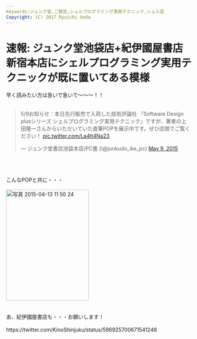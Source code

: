 ```yaml
---
Keywords:ジュンク堂,ご報告,シェルプログラミング実用テクニック,シェル芸
Copyright: (C) 2017 Ryuichi Ueda
---
```


# 速報: ジュンク堂池袋店+紀伊國屋書店新宿本店にシェルプログラミング実用テクニックが既に置いてある模様
早く読みたい方は急いで急いで〜〜〜！！<br />
<br />
<blockquote class="twitter-tweet" data-partner="tweetdeck"><p lang="ja" dir="ltr">5/9お知らせ：本日先行販売で入荷した技術評論社 『Software Design plusシリーズ シェルプログラミング実用テクニック』ですが、著者の上田隆一さんからいただいていた直筆POPを展示中です。ぜひ店頭でご覧ください！ <a href="http://t.co/La4tt4Na23">pic.twitter.com/La4tt4Na23</a></p>&mdash; ジュンク堂書店池袋本店/PC書 (\@junkudo_ike_pc) <a href="https://twitter.com/junkudo_ike_pc/status/596912570801328129">May 9, 2015</a></blockquote><br />
<script async src="//platform.twitter.com/widgets.js" charset="utf-8"></script><br />
<br />
こんなPOPと共に・・・<br />
<br />
<a href="-2015-04-13-11-50-24-e1428917126756.jpg"><img src="-2015-04-13-11-50-24-e1428917126756-225x300.jpg" alt="写真 2015-04-13 11 50 24" width="225" height="300" class="aligncenter size-medium wp-image-5794" /></a><br />
<br />
<br />
あ、紀伊國屋書店も・・・お願いします！<br />
<br />
https://twitter.com/KinoShinjuku/status/596925700671541248
